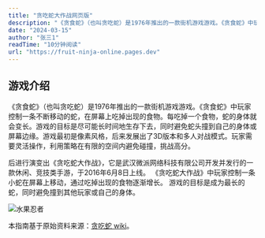 ```yaml
---
title: "贪吃蛇大作战网页版"
description: "《贪食蛇》（也叫贪吃蛇）是1976年推出的一款街机游戏游戏。《贪食蛇》中玩家控制一条不断移动的蛇，在屏幕上吃掉出现的食物。每吃掉一个食物，蛇的身体就会变长。游戏的目标是尽可能长时间地生存下去，同时避免蛇头撞到自己的身体或屏幕边缘。游戏最初是像素风格，后来发展出了3D版本和多人对战模式。玩家需要灵活操作，利用策略在有限的空间内避免碰撞，挑战高分。"
date: "2024-03-15"
author: "张三1"
readTime: "10分钟阅读"
url: "https://fruit-ninja-online.pages.dev"
---
```

## 游戏介绍

《贪食蛇》（也叫贪吃蛇）是1976年推出的一款街机游戏游戏。《贪食蛇》中玩家控制一条不断移动的蛇，在屏幕上吃掉出现的食物。每吃掉一个食物，蛇的身体就会变长。游戏的目标是尽可能长时间地生存下去，同时避免蛇头撞到自己的身体或屏幕边缘。游戏最初是像素风格，后来发展出了3D版本和多人对战模式。玩家需要灵活操作，利用策略在有限的空间内避免碰撞，挑战高分。

后进行演变出《贪吃蛇大作战》，它是武汉微派网络科技有限公司开发并发行的一款休闲、竞技类手游，于2016年6月8日上线。 《贪吃蛇大作战》中玩家控制一条小蛇在屏幕上移动，通过吃掉出现的食物逐渐增长。 游戏的目标是成为最长的蛇，同时避免撞到其他玩家或自己的身体。

![水果忍者](https://pica.zhimg.com/v2-4b0119bf7e3df640f2a0fd671a257e9e_1440w.jpg)

本指南基于原始资料来源：[贪吃蛇 wiki](https://baike.baidu.com/item/%E8%B4%AA%E5%90%83%E8%9B%87%E5%A4%A7%E4%BD%9C%E6%88%98/17237264)。